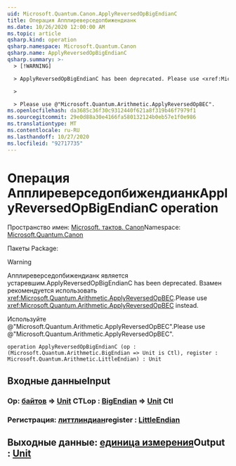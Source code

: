 ```yaml
---
uid: Microsoft.Quantum.Canon.ApplyReversedOpBigEndianC
title: Операция Апплиреверседопбижендианк
ms.date: 10/26/2020 12:00:00 AM
ms.topic: article
qsharp.kind: operation
qsharp.namespace: Microsoft.Quantum.Canon
qsharp.name: ApplyReversedOpBigEndianC
qsharp.summary: >-
  > [!WARNING]

  > ApplyReversedOpBigEndianC has been deprecated. Please use <xref:Microsoft.Quantum.Arithmetic.ApplyReversedOpBEC> instead.

  >

  > Please use @"Microsoft.Quantum.Arithmetic.ApplyReversedOpBEC".
ms.openlocfilehash: da3685c36f30c9312440f621a8f319b46f7979f1
ms.sourcegitcommit: 29e0d88a30e4166fa580132124b0eb57e1f0e986
ms.translationtype: MT
ms.contentlocale: ru-RU
ms.lasthandoff: 10/27/2020
ms.locfileid: "92717735"
---
```

# <a name="applyreversedopbigendianc-operation"></a><span data-ttu-id="6e9cd-102">Операция Апплиреверседопбижендианк</span><span class="sxs-lookup"><span data-stu-id="6e9cd-102">ApplyReversedOpBigEndianC operation</span></span>

<span data-ttu-id="6e9cd-103">Пространство имен: [Microsoft. тактов. Canon](xref:Microsoft.Quantum.Canon)</span><span class="sxs-lookup"><span data-stu-id="6e9cd-103">Namespace: [Microsoft.Quantum.Canon](xref:Microsoft.Quantum.Canon)</span></span>

<span data-ttu-id="6e9cd-104">Пакеты [](https://nuget.org/packages/)</span><span class="sxs-lookup"><span data-stu-id="6e9cd-104">Package: [](https://nuget.org/packages/)</span></span>


> [!WARNING]
> <span data-ttu-id="6e9cd-105">Апплиреверседопбижендианк является устаревшим.</span><span class="sxs-lookup"><span data-stu-id="6e9cd-105">ApplyReversedOpBigEndianC has been deprecated.</span></span> <span data-ttu-id="6e9cd-106">Взамен рекомендуется использовать <xref:Microsoft.Quantum.Arithmetic.ApplyReversedOpBEC>.</span><span class="sxs-lookup"><span data-stu-id="6e9cd-106">Please use <xref:Microsoft.Quantum.Arithmetic.ApplyReversedOpBEC> instead.</span></span>
>
> <span data-ttu-id="6e9cd-107">Используйте @"Microsoft.Quantum.Arithmetic.ApplyReversedOpBEC".</span><span class="sxs-lookup"><span data-stu-id="6e9cd-107">Please use @"Microsoft.Quantum.Arithmetic.ApplyReversedOpBEC".</span></span>



```qsharp
operation ApplyReversedOpBigEndianC (op : (Microsoft.Quantum.Arithmetic.BigEndian => Unit is Ctl), register : Microsoft.Quantum.Arithmetic.LittleEndian) : Unit
```


## <a name="input"></a><span data-ttu-id="6e9cd-108">Входные данные</span><span class="sxs-lookup"><span data-stu-id="6e9cd-108">Input</span></span>

### <a name="op--bigendian--unit-ctl"></a><span data-ttu-id="6e9cd-109">Op: [байтов](xref:Microsoft.Quantum.Arithmetic.BigEndian) => [Unit](xref:microsoft.quantum.lang-ref.unit) CTL</span><span class="sxs-lookup"><span data-stu-id="6e9cd-109">op : [BigEndian](xref:Microsoft.Quantum.Arithmetic.BigEndian) => [Unit](xref:microsoft.quantum.lang-ref.unit) Ctl</span></span>




### <a name="register--littleendian"></a><span data-ttu-id="6e9cd-110">Регистрация: [литтлиндиан](xref:Microsoft.Quantum.Arithmetic.LittleEndian)</span><span class="sxs-lookup"><span data-stu-id="6e9cd-110">register : [LittleEndian](xref:Microsoft.Quantum.Arithmetic.LittleEndian)</span></span>





## <a name="output--unit"></a><span data-ttu-id="6e9cd-111">Выходные данные: [единица измерения](xref:microsoft.quantum.lang-ref.unit)</span><span class="sxs-lookup"><span data-stu-id="6e9cd-111">Output : [Unit](xref:microsoft.quantum.lang-ref.unit)</span></span>

